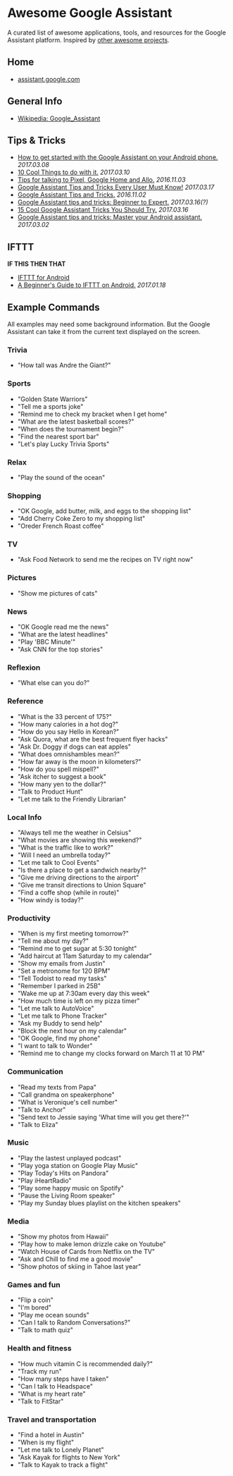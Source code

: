 # Awesome Google Assistant
A curated list of awesome applications, tools, and resources for the Google Assistant platform. Inspired by [other awesome projects](https://github.com/sindresorhus/awesome).

## Home
- [assistant.google.com](https://assistant.google.com/)

## General Info
- [Wikipedia: Google_Assistant](https://en.wikipedia.org/wiki/Google_Assistant)

## Tips & Tricks

- [How to get started with the Google Assistant on your Android phone.](http://www.greenbot.com/article/3176062/android/how-to-get-started-with-the-google-assistant-on-your-android-phone.html) *2017.03.08*
- [10 Cool Things to do with it.](https://www.droidorigin.com/google-assistant-tips-and-tricks/) *2017.03.10*
- [Tips for talking to Pixel, Google Home and Allo.](https://www.cnet.com/how-to/google-assistant-tips-commands-pixel-google-home-allo/) *2016.11.03*
- [Google Assistant Tips and Tricks Every User Must Know!](https://devs-lab.com/google-assistant-tips-tricks-every-user-must-know.html) *2017.03.17*
- [Google Assistant Tips and Tricks.](http://www.techradar.com/how-to/google-assistant-tips-and-tricks) *2016.11.02*
- [Google Assistant tips and tricks: Beginner to Expert.](https://www.androidpit.com/google-assistant-tips-and-tricks) *2017.03.16(?)*
- [15 Cool Google Assistant Tricks You Should Try.](https://beebom.com/google-assistant-tricks/) *2017.03.16*
- [Google Assistant tips and tricks: Master your Android assistant.](http://www.pocket-lint.com/news/139202-google-assistant-tips-and-tricks-master-your-android-assistant) *2017.03.02*

## IFTTT

**IF THIS THEN THAT**

- [IFTTT for Android](https://play.google.com/store/apps/details?id=com.ifttt.ifttt)
- [A Beginner's Guide to IFTTT on Android.](http://www.greenbot.com/article/3157040/android/a-beginners-guide-to-ifttt-on-android.html) *2017.01.18*

## Example Commands
All examples may need some background information. But the Google Assistant can take it from the current text displayed on the screen.

### Trivia
- "How tall was Andre the Giant?"

### Sports
- "Golden State Warriors"
- "Tell me a sports joke"
- "Remind me to check my bracket when I get home"
- "What are the latest basketball scores?"
- "When does the tournament begin?"
- "Find the nearest sport bar"
- "Let's play Lucky Trivia Sports"

### Relax
- "Play the sound of the ocean"

### Shopping
- "OK Google, add butter, milk, and eggs to the shopping list"
- "Add Cherry Coke Zero to my shopping list"
- "Oreder French Roast coffee"

### TV
- "Ask Food Network to send me the recipes on TV right now"

### Pictures
- "Show me pictures of cats"

### News
- "OK Google read me the news"
- "What are the latest headlines"
- "Play 'BBC Minute'"
- "Ask CNN for the top stories"

### Reflexion
- "What else can you do?"

### Reference
- "What is the 33 percent of 175?"
- "How many calories in a hot dog?"
- "How do you say Hello in Korean?"
- "Ask Quora, what are the best frequent flyer hacks"
- "Ask Dr. Doggy if dogs can eat apples"
- "What does omnishambles mean?"
- "How far away is the moon in kilometers?"
- "How do you spell mispell?"
- "Ask itcher to suggest a book"
- "How many yen to the dollar?"
- "Talk to Product Hunt"
- "Let me talk to the Friendly Librarian"

### Local Info
- "Always tell me the weather in Celsius"
- "What movies are showing this weekend?"
- "What is the traffic like to work?"
- "Will I need an umbrella today?"
- "Let me talk to Cool Events"
- "Is there a place to get a sandwich nearby?"
- "Give me driving directions to the airport"
- "Give me transit directions to Union Square"
- "Find a coffe shop (while in route)"
- "How windy is today?"

### Productivity
- "When is my first meeting tomorrow?"
- "Tell me about my day?"
- "Remind me to get sugar at 5:30 tonight"
- "Add haircut at 11am Saturday to my calendar"
- "Show my emails from Justin"
- "Set a metronome for 120 BPM"
- "Tell Todoist to read my tasks"
- "Remember I parked in 25B"
- "Wake me up at 7:30am every day this week"
- "How much time is left on my pizza timer"
- "Let me talk to AutoVoice"
- "Let me talk to Phone Tracker"
- "Ask my Buddy to send help"
- "Block the next hour on my calendar"
- "OK Google, find my phone"
- "I want to talk to Wonder"
- "Remind me to change my clocks forward on March 11 at 10 PM"

### Communication
- "Read my texts from Papa"
- "Call grandma on speakerphone"
- "What is Veronique's cell number"
- "Talk to Anchor"
- "Send text to Jessie saying 'What time will you get there?'"
- "Talk to Eliza"

### Music
- "Play the lastest unplayed podcast"
- "Play yoga station on Google Play Music"
- "Play Today's Hits on Pandora"
- "Play iHeartRadio"
- "Play some happy music on Spotify"
- "Pause the Living Room speaker"
- "Play my Sunday blues playlist on the kitchen speakers"

### Media
- "Show my photos from Hawaii"
- "Play how to make lemon drizzle cake on Youtube"
- "Watch House of Cards from Netflix on the TV"
- "Ask and Chill to find me a good movie"
- "Show photos of skiing in Tahoe last year"

### Games and fun
- "Flip a coin"
- "I'm bored"
- "Play me ocean sounds"
- "Can I talk to Random Conversations?"
- "Talk to math quiz"

### Health and fitness
- "How much vitamin C is recommended daily?"
- "Track my run"
- "How many steps have I taken"
- "Can I talk to Headspace"
- "What is my heart rate"
- "Talk to FitStar"

### Travel and transportation
- "Find a hotel in Austin"
- "When is my flight"
- "Let me talk to Lonely Planet"
- "Ask Kayak for flights to New York"
- "Talk to Kayak to track a flight"